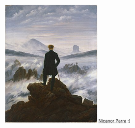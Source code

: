 ![Pasted image 20240303221700](../../ideas/Pasted%20image%2020240303221700.png)
[Nicanor Parra](Autores/Nicanor%20Parra.md)
 :)